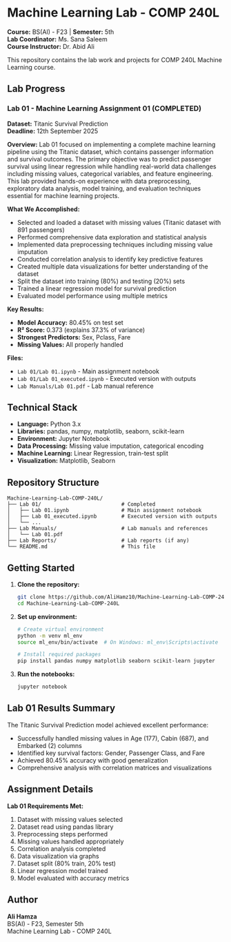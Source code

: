 # Machine Learning Lab - COMP 240L

**Course:** BS(AI) - F23 | **Semester:** 5th  
**Lab Coordinator:** Ms. Sana Saleem  
**Course Instructor:** Dr. Abid Ali

This repository contains the lab work and projects for COMP 240L Machine Learning course.

## Lab Progress

### Lab 01 - Machine Learning Assignment 01 (COMPLETED)

**Dataset:** Titanic Survival Prediction  
**Deadline:** 12th September 2025

**Overview:**
Lab 01 focused on implementing a complete machine learning pipeline using the Titanic dataset, which contains passenger information and survival outcomes. The primary objective was to predict passenger survival using linear regression while handling real-world data challenges including missing values, categorical variables, and feature engineering. This lab provided hands-on experience with data preprocessing, exploratory data analysis, model training, and evaluation techniques essential for machine learning projects.

**What We Accomplished:**

- Selected and loaded a dataset with missing values (Titanic dataset with 891 passengers)
- Performed comprehensive data exploration and statistical analysis
- Implemented data preprocessing techniques including missing value imputation
- Conducted correlation analysis to identify key predictive features
- Created multiple data visualizations for better understanding of the dataset
- Split the dataset into training (80%) and testing (20%) sets
- Trained a linear regression model for survival prediction
- Evaluated model performance using multiple metrics

**Key Results:**

- **Model Accuracy:** 80.45% on test set
- **R² Score:** 0.373 (explains 37.3% of variance)
- **Strongest Predictors:** Sex, Pclass, Fare
- **Missing Values:** All properly handled

**Files:**

- `Lab 01/Lab 01.ipynb` - Main assignment notebook
- `Lab 01/Lab 01_executed.ipynb` - Executed version with outputs
- `Lab Manuals/Lab 01.pdf` - Lab manual reference

## Technical Stack

- **Language:** Python 3.x
- **Libraries:** pandas, numpy, matplotlib, seaborn, scikit-learn
- **Environment:** Jupyter Notebook
- **Data Processing:** Missing value imputation, categorical encoding
- **Machine Learning:** Linear Regression, train-test split
- **Visualization:** Matplotlib, Seaborn

## Repository Structure

```
Machine-Learning-Lab-COMP-240L/
├── Lab 01/                          # Completed
│   ├── Lab 01.ipynb                 # Main assignment notebook
│   ├── Lab 01_executed.ipynb        # Executed version with outputs
│   └── ...
├── Lab Manuals/                     # Lab manuals and references
│   └── Lab 01.pdf
├── Lab Reports/                     # Lab reports (if any)
└── README.md                        # This file
```

## Getting Started

1. **Clone the repository:**

   ```bash
   git clone https://github.com/AliHamz10/Machine-Learning-Lab-COMP-240L.git
   cd Machine-Learning-Lab-COMP-240L
   ```

2. **Set up environment:**

   ```bash
   # Create virtual environment
   python -m venv ml_env
   source ml_env/bin/activate  # On Windows: ml_env\Scripts\activate

   # Install required packages
   pip install pandas numpy matplotlib seaborn scikit-learn jupyter
   ```

3. **Run the notebooks:**
   ```bash
   jupyter notebook
   ```

## Lab 01 Results Summary

The Titanic Survival Prediction model achieved excellent performance:

- Successfully handled missing values in Age (177), Cabin (687), and Embarked (2) columns
- Identified key survival factors: Gender, Passenger Class, and Fare
- Achieved 80.45% accuracy with good generalization
- Comprehensive analysis with correlation matrices and visualizations

## Assignment Details

**Lab 01 Requirements Met:**

1. Dataset with missing values selected
2. Dataset read using pandas library
3. Preprocessing steps performed
4. Missing values handled appropriately
5. Correlation analysis completed
6. Data visualization via graphs
7. Dataset split (80% train, 20% test)
8. Linear regression model trained
9. Model evaluated with accuracy metrics

## Author

**Ali Hamza**  
BS(AI) - F23, Semester 5th  
Machine Learning Lab - COMP 240L
